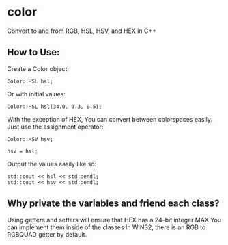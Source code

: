 # color
Convert to and from RGB, HSL, HSV, and HEX in C++

## How to Use:

Create a Color object:

```
Color::HSL hsl;
```

Or with initial values:

```
Color::HSL hsl(34.0, 0.3, 0.5);
```

With the exception of HEX,
You can convert between colorspaces easily.
Just use the assignment operator:

```
Color::HSV hsv;

hsv = hsl;
```

Output the values easily like so:

```
std::cout << hsl << std::endl;    
std::cout << hsv << std::endl;
```

## Why private the variables and friend each class?
Using getters and setters will ensure that HEX has a 24-bit integer MAX
You can implement them inside of the classes
In WIN32, there is an RGB to RGBQUAD getter by default.

